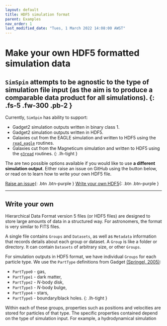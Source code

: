 ```yaml
---
layout: default
title: HDF5 simulation format
parent: Examples
nav_order: 1
last_modified_date: "Tues, 1 March 2022 14:08:00 AWST"
---
```


# Make your own HDF5 formatted simulation data 

`SimSpin` attempts to be agnostic to the type of simulation file input (as the aim is to produce a comparable data product for all simulations). 
{: .fs-5 .fw-300 .pb-2 }
---

Currently, `SimSpin` has ability to support:
* Gadget2 simulation outputs written in binary class 1.
* Gadget2 simulation outputs written in HDF5.
* Galaxies cut from the EAGLE simulation and written to HDF5 using the [`read_eagle`](https://github.com/jchelly/read_eagle) routines.
* Galaxies cut from the Magneticum simulation and written to HDF5 using the [`g3read`](https://github.com/aragagnin/g3read) routines.
{: .lh-tight }

The are two possible options available if you would like to use **a different simulation output**. Either raise an issue on GitHub using the button below, or read on to learn how to write your own HDF5 file. 

[Raise an issue](https://github.com/kateharborne/SimSpin/issues/new/choose){: .btn .btn-purple }
[Write your own HDF5](#write-your-own){: .btn .btn-purple }

---

## Write your own

Hierarchical Data Format version 5 files (or HDF5 files) are designed to store large amounts of data in a structured way. 
For astronomers, the format is very similar to FITS files.

A single file contains `Groups` and `Datasets`, as well as `Metadata` information that records details about each group or dataset. 
A `Group` is like a folder or directory. It can contain `Datasets` of arbitrary size, or other `Groups`. 

For simulation outputs in HDF5 format, we have individual `Groups` for each particle type. We use the `PartType` definitions from Gadget [(Springel, 2005)](https://ui.adsabs.harvard.edu/abs/2005MNRAS.364.1105S/abstract):

* `PartType0` - gas,
* `PartType1` - dark matter, 
* `PartType2` - *N*-body disk, 
* `PartType3` - *N*-body bulge, 
* `PartType4` - stars, 
* `PartType5` - boundary/black holes. 
{: .lh-tight }

Within each of these groups, properties such as positions and velocities are stored for particles of that type. The specific properties contained depend on the type of simulation input. For example, a hydrodynamical simulation 